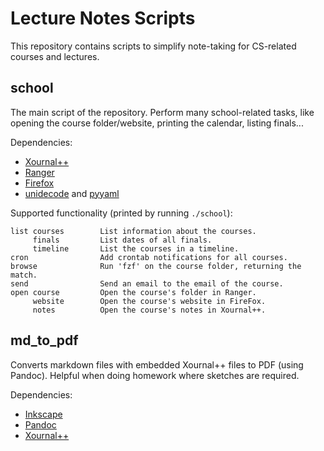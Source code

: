 # Lecture Notes Scripts
This repository contains scripts to simplify note-taking for CS-related courses and lectures.

## school
The main script of the repository. Perform many school-related tasks, like opening the course folder/website, printing the calendar, listing finals...

Dependencies:
- [Xournal++](https://github.com/xournalpp/xournalpp)
- [Ranger](https://wiki.archlinux.org/index.php/Ranger)
- [Firefox](https://www.mozilla.org/firefox/)
- [unidecode](https://pypi.org/project/Unidecode/) and [pyyaml](https://pyyaml.org/wiki/PyYAMLDocumentation)

Supported functionality (printed by running `./school`):
```
list courses        List information about the courses.
     finals         List dates of all finals.
     timeline       List the courses in a timeline.
cron                Add crontab notifications for all courses.
browse              Run 'fzf' on the course folder, returning the match.
send                Send an email to the email of the course.
open course         Open the course's folder in Ranger.
     website        Open the course's website in FireFox.
     notes          Open the course's notes in Xournal++.
```


## md_to_pdf
Converts markdown files with embedded Xournal++ files to PDF (using Pandoc). Helpful when doing homework where sketches are required.

Dependencies:
- [Inkscape](https://inkscape.org/)
- [Pandoc](https://pandoc.org/)
- [Xournal++](https://github.com/xournalpp/xournalpp)
